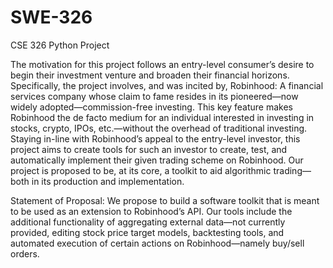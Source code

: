 # SWE-326
CSE 326 Python Project

The motivation for this project follows an entry-level consumer’s desire to begin their investment
venture and broaden their financial horizons. Specifically, the project involves, and was incited by,
Robinhood: A financial services company whose claim to fame resides in its pioneered—now widely
adopted—commission-free investing. This key feature makes Robinhood the de facto medium for an
individual interested in investing in stocks, crypto, IPOs, etc.—without the overhead of traditional
investing. Staying in-line with Robinhood’s appeal to the entry-level investor, this project aims to create
tools for such an investor to create, test, and automatically implement their given trading scheme on
Robinhood. Our project is proposed to be, at its core, a toolkit to aid algorithmic trading—both in its
production and implementation.

Statement of Proposal: We propose to build a software toolkit that is meant to be used as an extension to
Robinhood’s API. Our tools include the additional functionality of aggregating external data—not
currently provided, editing stock price target models, backtesting tools, and automated execution of
certain actions on Robinhood—namely buy/sell orders.
